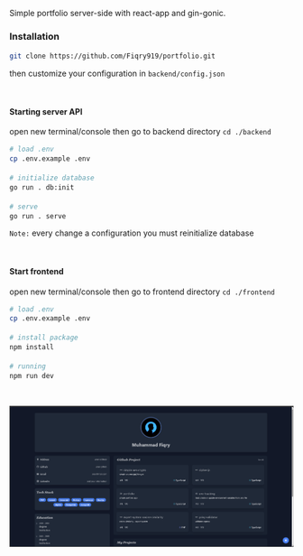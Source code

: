 Simple portfolio server-side with react-app and gin-gonic.

### Installation
```bash
git clone https://github.com/Fiqry919/portfolio.git
```
then customize your configuration in `backend/config.json`

<br/>

#### Starting server API
open new terminal/console then go to backend directory `cd ./backend`
```bash
# load .env
cp .env.example .env

# initialize database
go run . db:init

# serve
go run . serve
```
`Note:` every change a configuration you must reinitialize database

<br/>

#### Start frontend
open new terminal/console then go to frontend directory `cd ./frontend`
```bash
# load .env
cp .env.example .env

# install package
npm install

# running
npm run dev
```
<br />

![plot](./screenshot1.png)


<br />